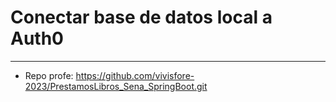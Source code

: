 # Conectar base de datos local a Auth0

-----------------------------------------

- Repo profe: https://github.com/vivisfore-2023/PrestamosLibros_Sena_SpringBoot.git
